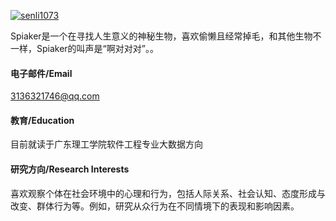 

[![senli1073](https://img.shields.io/badge/Spiaker-github-blue?logo=github)](https://github.com/spiaker)

Spiaker是一个在寻找人生意义的神秘生物，喜欢偷懒且经常掉毛，和其他生物不一样，Spiaker的叫声是“啊对对对”。。

#### 电子邮件/Email
3136321746@qq.com

#### 教育/Education
目前就读于广东理工学院软件工程专业大数据方向

#### 研究方向/Research Interests
喜欢观察个体在社会环境中的心理和行为，包括人际关系、社会认知、态度形成与改变、群体行为等。例如，研究从众行为在不同情境下的表现和影响因素。

